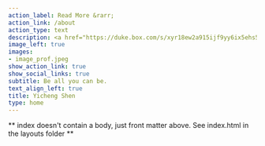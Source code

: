 ```yaml
---
action_label: Read More &rarr;
action_link: /about
action_type: text
description: <a href="https://duke.box.com/s/xyr18ew2a915ijf9yy6ix5ehs5b8coga">Yicheng Shen</a> (he/him/his) is a motivated, research-oriented graduate student pursuing M.S. in Statistical Science at Duke University. He is very interested in topics such as network meta-analysis, power analysis, social network analysis, (Bayesian) hierarchical modeling and diagnostic, latent factor analysis, extreme value analysis and causal inference. He also loves to explore the intersection of statistics and social sciences and has participated in several applied quantitative social science projects over the past years.
image_left: true
images:
- image_prof.jpeg
show_action_link: true
show_social_links: true
subtitle: Be all you can be.
text_align_left: true
title: Yicheng Shen
type: home
---
```


** index doesn't contain a body, just front matter above.
See index.html in the layouts folder **
